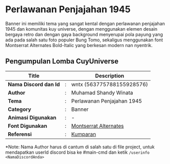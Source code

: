 # Perlawanan Penjajahan 1945

Banner ini memiliki tema yang sangat kental dengan perlawanan penjajahan 1945 dan komunitas kuy universe, dengan menggunakan elemen desain bergaya retro dan dengan gaya background menyerupai pola payung yang ada pada salah satu foto populer Bung Tomo, sekaligus menggunakan font Montserrat Alternates Bold-Italic yang berkesan modern nan nyentrik.

## Pengumpulan Lomba CuyUniverse 

| Title        |   | Description                    |   
|--------------|---|--------------------------------|
| **Nama Discord dan Id** | : | wntx (563775788155928576)     |
| **Author**       | : | Muhamad Shandy Winata |
| **Tema**       | : | Perlawanan Penjajahan 1945 |
| **Category**    | : | Banner                 |
| **Animasi Digunakan** | : | - |
| **Font Digunakan** | : | [Montserrat Alternates](https://fonts.google.com/specimen/Montserrat+Alternates) |
| **Referensi** | : | [Kumparan](https://kumparan.com/rizki-baiquni-pratama1511152748722/bung-tomo-dan-mitos-membaca-sejarah-sebagai-yang-serba-mungkin-1541846881077504046) |

*Note: Nama Author harus di cantum di salah satu di file project, untuk mendapatkan userId discord bisa ke #main-cmd dan ketik `/userinfo <NamaDiscordAnda>`